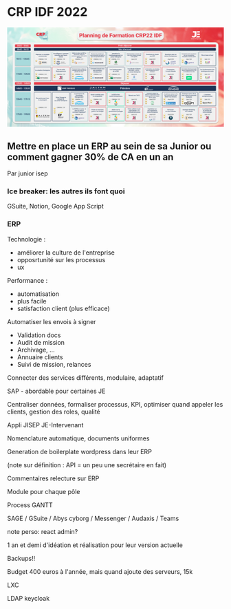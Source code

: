 # CRP IDF 2022

![](programme.png)

## Mettre en place un ERP au sein de sa Junior ou comment gagner 30% de CA en un an

Par junior isep

### Ice breaker: les autres ils font quoi

GSuite, Notion, Google App Script

### ERP

Technologie :
- améliorer la culture de l'entreprise
- opposrtunité sur les processus
- ux

Performance :
- automatisation
- plus facile
- satisfaction client (plus efficace)

Automatiser les envois à signer
- Validation docs
- Audit de mission
- Archivage, ...
- Annuaire clients
- Suivi de mission, relances

Connecter des services différents, modulaire, adaptatif

SAP - abordable pour certaines JE

Centraliser données, formaliser processus, KPI, optimiser quand appeler les clients, gestion des roles, qualité

Appli JISEP JE-Intervenant

Nomenclature automatique, documents uniformes

Generation de boilerplate wordpress dans leur ERP

(note sur définition : API = un peu une secrétaire en fait)

Commentaires relecture sur ERP

Module pour chaque pôle

Process GANTT

SAGE / GSuite / Abys cyborg / Messenger / Audaxis / Teams

note perso: react admin?

1 an et demi d'idéation et réalisation pour leur version actuelle

Backups!!

Budget 400 euros à l'année, mais quand ajoute des serveurs, 15k

LXC

LDAP keycloak

